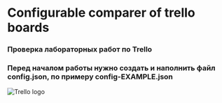 # Configurable comparer of trello boards


### Проверка лабораторных работ по Trello
### Перед началом работы нужно создать и наполнить файл config.json, по примеру config-EXAMPLE.json

![Trello logo](https://wac-cdn-2.atlassian.com/image/upload/f_auto,q_auto/dam/jcr:0e859f58-00cf-4ecd-a7e0-146be2ec9457/trello-logo.svg?cdnVersion=1549)
